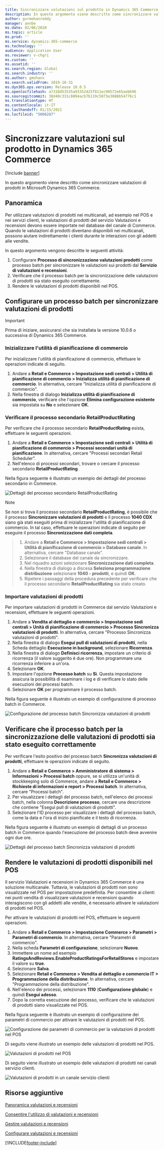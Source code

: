 ```yaml
---
title: Sincronizzare valutazioni sul prodotto in Dynamics 365 Commerce
description: In questo argomento viene descritto come sincronizzare valutazioni di prodotti in Microsoft Dynamics 365 Commerce.
author: gvrmohanreddy
manager: annbe
ms.date: 02/06/2020
ms.topic: article
ms.prod: ''
ms.service: dynamics-365-commerce
ms.technology: ''
audience: Application User
ms.reviewer: v-chgri
ms.custom: ''
ms.assetid: ''
ms.search.region: Global
ms.search.industry: ''
ms.author: gmohanv
ms.search.validFrom: 2019-10-31
ms.dyn365.ops.version: Release 10.0.5
ms.openlocfilehash: a7318d53535a93352425f811ec90572e65aeb696
ms.sourcegitcommit: 38d40c331c8894acb7b119c5073e3088b54776c1
ms.translationtype: HT
ms.contentlocale: it-IT
ms.lasthandoff: 01/15/2021
ms.locfileid: "5006287"
---
```

# <a name="sync-product-ratings-in-dynamics-365-commerce"></a>Sincronizzare valutazioni sul prodotto in Dynamics 365 Commerce

[!include [banner](includes/banner.md)]

In questo argomento viene descritto come sincronizzare valutazioni di prodotti in Microsoft Dynamics 365 Commerce.

## <a name="overview"></a>Panoramica

Per utilizzare valutazioni di prodotti nei multicanali, ad esempio nel POS e nei servizi clienti, le valutazioni di prodotti del servizio Valutazioni e recensioni devono essere importate nel database del canale di Commerce. Quando le valutazioni di prodotti diventano disponibili nei multicanali, possono aiutare indirettamente i clienti durante le interazioni con gli addetti alle vendite.

In questo argomento vengono descritte le seguenti attività:

1. Configurare **Processo di sincronizzazione valutazioni prodotti** come processo batch per sincronizzare le valutazioni sui prodotti dal **Servizio di valutazioni e recensioni**.
1. Verificare che il processo batch per la sincronizzazione delle valutazioni di prodotti sia stato eseguito correttamente.
1. Rendere le valutazioni di prodotti disponibili nel POS.

## <a name="configure-a-batch-job-to-synchronize-product-ratings"></a>Configurare un processo batch per sincronizzare valutazioni di prodotti

> [!IMPORTANT]
> Prima di iniziare, assicurarsi che sia installata la versione 10.0.6 o successiva di Dynamics 365 Commerce.

### <a name="initialize-the-commerce-scheduler"></a>Inizializzare l'utilità di pianificazione di commercio

Per inizializzare l'utilità di pianificazione di commercio, effettuare le operazioni indicate di seguito.

1. Andare a **Retail e Commerce \> Impostazione sedi centrali \> Utilità di pianificazione di commercio \> Inizializza utilità di pianificazione di commercio**. In alternativa, cercare "Inizializza utilità di pianificazione di commercio".
1. Nella finestra di dialogo **Inizializza utilità di pianificazione di commercio**, verificare che l'opzione **Elimina configurazione esistente** sia impostata su **No** e selezionare **OK**.

### <a name="verify-the-retailproductrating-subjob"></a>Verificare il processo secondario RetailProductRating

Per verificare che il processo secondario **RetailProductRating** esista, effettuare le seguenti operazioni.

1. Andare a **Retail e Commerce \> Impostazione sedi centrali \> Utilità di pianificazione di commercio \> Processi secondari unità di pianificazione**. In alternativa, cercare "Processi secondari Retail Scheduler".
1. Nell'elenco di processi secondari, trovare o cercare il processo secondario **RetailProductRating**.

Nella figura seguente è illustrato un esempio dei dettagli del processo secondario in Commerce.

![Dettagli del processo secondario RetailProductRating](media/rnr-hq-ratings-sub-job.png)

> [!NOTE]
> Se non si trova il processo secondario **RetailProductRating**, è possibile che il processo **Sincronizzare valutazioni di prodotti** e il processo **1040 CDX** siano già stati eseguiti prima di inizializzare l'utilità di pianificazione di commercio. In tal caso, effettuare le operazioni indicate di seguito per eseguire il processo **Sincronizzazione dati completa**.

> 1. Andare a **Retail e Commerce \> Impostazione sedi centrali \> Utilità di pianificazione di commercio \> Database canale**. In alternativa, cercare "Database canale".
> 1. Selezionare il database del canale da sincronizzare.
> 1. Nel riquadro azioni selezionare **Sincronizzazione dati completa**.
> 1. Nella finestra di dialogo a discesa **Seleziona programmazione distribuzione** selezionare **1040 - prodotti**, e quindi **OK**.
> 1. Ripetere i passaggi della procedura precedente per verificare che il processo secondario **RetailProductRating** sia stato creato.

### <a name="import-product-ratings"></a>Importare valutazioni di prodotti

Per importare valutazioni di prodotti in Commerce dal servizio Valutazioni e recensioni, effettuare le seguenti operazioni.

1. Andare a **Vendita al dettaglio e commercio \> Impostazione sedi centrali \> Unità di pianificazione di commercio \> Processo Sincronizza valutazioni di prodotti**. In alternativa, cercare "Processo Sincronizza valutazioni di prodotti".
1. Nella finestra di dialogo **Esegui pull di valutazioni di prodotti**, nella Scheda dettaglio **Esecuzione in background**, selezionare **Ricorrenza**.
1. Nella finestra di dialogo **Definisci ricorrenza**, impostare un criterio di ricorrenza (il valore suggerito è due ore). Non programmare una ricorrenza inferiore a un'ora.
1. Selezionare **OK**.
1. Impostare l'opzione **Processo batch** su **Sì**. Questa impostazione assicura la possibilità di esaminare i log e di verificare lo stato delle esecuzioni dei processi batch.
1. Selezionare **OK** per programmare il processo batch.

Nella figura seguente è illustrato un esempio di configurazione di processo batch in Commerce.

![Configurazione del processo batch Sincronizza valutazioni di prodotti](media/rnr-hq-batchjob-recurrence.png)

## <a name="verify-that-the-batch-job-for-product-rating-synchronization-was-successful"></a>Verificare che il processo batch per la sincronizzazione delle valutazioni di prodotti sia stato eseguito correttamente

Per verificare l'esito positivo del processo batch **Sincronizza valutazioni di prodotti**, effettuare le operazioni indicate di seguito.

1. Andare a **Retail e Commerce \> Amministratore di sistema \> Informazioni \> Processi batch** oppure, se si utilizza un'unità di stockkeeping solo di Commerce, andare a **Retail e Commerce \> Richieste di informazioni e report \> Processi batch**. In alternativa, cercare "Processi batch".
1. Per visualizzare i dettagli del processo batch, nell'elenco dei processi batch, nella colonna **Descrizione processo**, cercare una descrizione che contiene "Esegui pull di valutazioni di prodotti".
1. Selezionare l'ID processo per visualizzare i dettagli del processo batch, come la data e l'ora di inizio pianificate e il testo di ricorrenza.

Nella figura seguente è illustrato un esempio di dettagli di un processo batch in Commerce quando l'esecuzione del processo batch deve avvenire ogni due ore.

![Dettagli del processo batch Sincronizza valutazioni di prodotti](media/rnr-hq-batchjob-status-checking.png)

## <a name="make-product-ratings-available-at-the-pos"></a>Rendere le valutazioni di prodotti disponibili nel POS

Il servizio Valutazioni e recensioni in Dynamics 365 Commerce è una soluzione multicanale. Tuttavia, le valutazioni di prodotti non sono visualizzate nel POS per impostazione predefinita. Per consentire ai clienti nei punti vendita di visualizzare valutazioni e recensioni quando interagiscono con gli addetti alle vendite, è necessario attivare le valutazioni di prodotti nel POS.

Per attivare le valutazioni di prodotti nel POS, effettuare le seguenti operazioni.

1. Andare a **Retail e Commerce \> Impostazione Commerce \> Parametri \> Parametri di commercio**. In alternativa, cercare "Parametri di commercio".
1. Nella scheda **Parametri di configurazione**, selezionare **Nuovo**.
1. Immettere un nome ad esempio **RatingsAndReviews.EnableProductRatingsForRetailStores** e impostare il valore su **true**.
1. Selezionare **Salva**.
1. Selezionare **Retail e Commerce \> Vendita al dettaglio e commercio IT \> Programmazione della distribuzione**. In alternativa, cercare "Programmazione della distribuzione".
1. Nell'elenco dei processi, selezionare **1110** (**Configurazione globale**) e quindi **Esegui adesso**.
1. Dopo la corretta esecuzione del processo, verificare che le valutazioni di prodotti siano visualizzate nel POS.

Nella figura seguente è illustrato un esempio di configurazione dei parametri di commercio per attivare le valutazioni di prodotti nel POS.

![Configurazione dei parametri di commercio per la valutazioni di prodotti nel POS](media/rnr-hq-enable-ratings-in-pos.png)

Di seguito viene illustrato un esempio delle valutazioni di prodotti nel POS.

![Valutazioni di prodotti nel POS](media/rnr-pos-catalog-ratings.png)

Di seguito viene illustrato un esempio delle valutazioni di prodotti nei canali servizio clienti.

![Valutazioni di prodotti in un canale servizio clienti](media/rnr-call-center-ratings.png)

## <a name="additional-resources"></a>Risorse aggiuntive

[Panoramica valutazioni e recensioni](ratings-reviews-overview.md)

[Consentire l'utilizzo di valutazioni e recensioni](opt-in-ratings-reviews.md)

[Gestire valutazioni e recensioni](manage-reviews.md)

[Configurare valutazioni e recensioni](configure-ratings-reviews.md)


[!INCLUDE[footer-include](../includes/footer-banner.md)]